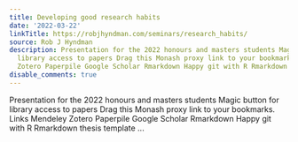 ```yaml
---
title: Developing good research habits
date: '2022-03-22'
linkTitle: https://robjhyndman.com/seminars/research_habits/
source: Rob J Hyndman
description: Presentation for the 2022 honours and masters students Magic button for
  library access to papers Drag this Monash proxy link to your bookmarks. Links Mendeley
  Zotero Paperpile Google Scholar Rmarkdown Happy git with R Rmarkdown thesis template  ...
disable_comments: true
---
```

Presentation for the 2022 honours and masters students Magic button for library access to papers Drag this Monash proxy link to your bookmarks. Links Mendeley Zotero Paperpile Google Scholar Rmarkdown Happy git with R Rmarkdown thesis template  ...